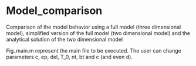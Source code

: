 # Model_comparison
Comparison of the model behavior using a full model (three dimensional model), simplified version of the full model (two dimensional model) and the analytical solution of the two dimensional model

Fig_main.m represent the main file to be executed. The user can change parameters c, ep, del, T_0, nt, bt and c (and even d). 
